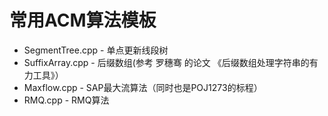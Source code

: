 # 常用ACM算法模板

* SegmentTree.cpp - 单点更新线段树
* SuffixArray.cpp - 后缀数组(参考 罗穗骞 的论文 《后缀数组处理字符串的有力工具》）
* Maxflow.cpp - SAP最大流算法（同时也是POJ1273的标程）
* RMQ.cpp - RMQ算法